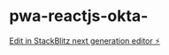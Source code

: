# pwa-reactjs-okta-

[Edit in StackBlitz next generation editor ⚡️](https://stackblitz.com/~/github.com/dwater2/pwa-reactjs-okta-)